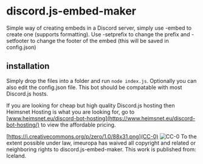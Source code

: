 # discord.js-embed-maker
Simple way of creating embeds in a Discord server, simply use -embed <text> to create one (supports formatting). Use -setprefix <prefix> to change the prefix and -setfooter <text> to change the footer of the embed (this will be saved in config.json)
## installation
Simply drop the files into a folder and run `node index.js`. Optionally you can also edit the config.json file.
This bot should be compatable with most Discord.js hosts. 
  
If you are looking for cheap but high quality Discord.js hosting then Heimsnet Hosting is what you are looking for, go to [www.heimsnet.eu/discord-bot-hosting](https://www.heimsnet.eu/discord-bot-hosting/) to view the affordable pricing.

[https://i.creativecommons.org/p/zero/1.0/88x31.png](CC-0)
![CC-0](https://licensebuttons.net/p/zero/1.0/88x31.png "CC-0")
To the extent possible under law, imeuropa has waived all copyright and related or neighboring rights to discord.js-embed-maker. This work is published from: Iceland.
